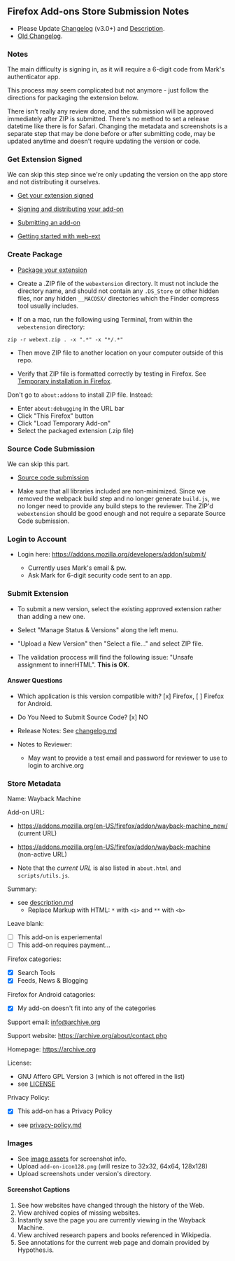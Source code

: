 ## Firefox Add-ons Store Submission Notes

- Please Update [Changelog](../changelog.md) (v3.0+) and [Description](../description.md).
- [Old Changelog](changelog-firefox.md).

### Notes

The main difficulty is signing in, as it will require a 6-digit code from Mark's authenticator app.

This process may seem complicated but not anymore - just follow the directions for packaging the extension below.

There isn't really any review done, and the submission will be approved immediately after ZIP is submitted. There's no method to set a release datetime like there is for Safari. Changing the metadata and screenshots is a separate step that may be done before or after submitting code, may be updated anytime and doesn't require updating the version or code.

### Get Extension Signed

We can skip this step since we're only updating the version on the app store and not distributing it ourselves.

- [Get your extension signed](https://extensionworkshop.com/documentation/publish/#get-your-extension-signed)

- [Signing and distributing your add-on](https://extensionworkshop.com/documentation/publish/signing-and-distribution-overview/)

- [Submitting an add-on](https://extensionworkshop.com/documentation/publish/submitting-an-add-on/)

- [Getting started with web-ext](https://extensionworkshop.com/documentation/develop/getting-started-with-web-ext/)

### Create Package

- [Package your extension](https://extensionworkshop.com/documentation/publish/package-your-extension/)

- Create a .ZIP file of the `webextension` directory. It must not include the directory name, and should not contain any `.DS_Store` or other hidden files, nor any hidden `__MACOSX/` directories which the Finder compress tool usually includes.

- If on a mac, run the following using Terminal, from within the `webextension` directory:

```
zip -r webext.zip . -x ".*" -x "*/.*"
```

- Then move ZIP file to another location on your computer outside of this repo.

- Verify that ZIP file is formatted correctly by testing in Firefox. See [Temporary installation in Firefox](https://extensionworkshop.com/documentation/develop/temporary-installation-in-firefox/).

Don't go to `about:addons` to install ZIP file. Instead:

- Enter `about:debugging` in the URL bar
- Click "This Firefox" button
- Click "Load Temporary Add-on"
- Select the packaged extension (.zip file)

### Source Code Submission

We can skip this part.

- [Source code submission](https://extensionworkshop.com/documentation/publish/source-code-submission/)

- Make sure that all libraries included are non-minimized. Since we removed the webpack build step and no longer generate `build.js`, we no longer need to provide any build steps to the reviewer. The ZIP'd `webextension` should be good enough and not require a separate Source Code submission.

### Login to Account

- Login here: https://addons.mozilla.org/developers/addon/submit/

  - Currently uses Mark's email & pw.
  - Ask Mark for 6-digit security code sent to an app.

### Submit Extension

- To submit a new version, select the existing approved extension rather than adding a new one.

- Select "Manage Status & Versions" along the left menu.

- "Upload a New Version" then "Select a file..." and select ZIP file.

- The validation proccess will find the following issue: "Unsafe assignment to innerHTML". **This is OK**.

#### Answer Questions

- Which application is this version compatible with? [x] Firefox, [ ] Firefox for Android.

- Do You Need to Submit Source Code? [x] NO

- Release Notes: See [changelog.md](../changelog.md)

- Notes to Reviewer:
  - May want to provide a test email and password for reviewer to use to login to archive.org

### Store Metadata

Name: Wayback Machine

Add-on URL:

- https://addons.mozilla.org/en-US/firefox/addon/wayback-machine_new/ (current URL)
- https://addons.mozilla.org/en-US/firefox/addon/wayback-machine (non-active URL)

- Note that the _current URL_ is also listed in `about.html` and `scripts/utils.js`.

Summary:

- see [description.md](../description.md)
  - Replace Markup with HTML: `*` with `<i>` and `**` with `<b>`

Leave blank:

- [ ] This add-on is experiemental
- [ ] This add-on requires payment...

Firefox categories:

- [x] Search Tools
- [x] Feeds, News & Blogging

Firefox for Android catagories:

- [x] My add-on doesn't fit into any of the categories

Support email: info@archive.org

Support website: https://archive.org/about/contact.php

Homepage: https://archive.org

License:

- GNU Affero GPL Version 3 (which is not offered in the list)
- see [LICENSE](../../LICENSE)

Privacy Policy:

- [x] This add-on has a Privacy Policy
- see [privacy-policy.md](../privacy-policy.md)

### Images

- See [image assets](image-assets.md) for screenshot info.
- Upload `add-on-icon128.png` (will resize to 32x32, 64x64, 128x128)
- Upload screenshots under version's directory.

#### Screenshot Captions

1. See how websites have changed through the history of the Web.
2. View archived copies of missing websites.
3. Instantly save the page you are currently viewing in the Wayback Machine.
4. View archived research papers and books referenced in Wikipedia.
5. See annotations for the current web page and domain provided by Hypothes.is.
